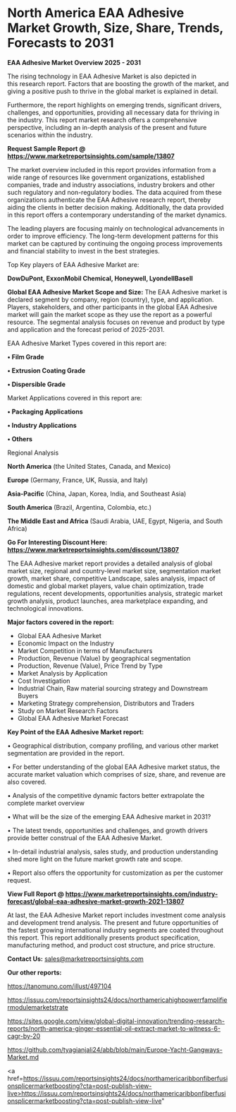 # North America EAA Adhesive Market Growth, Size, Share, Trends, Forecasts to 2031

<Strong> EAA Adhesive Market Overview 2025 - 2031</strong>

The rising technology in EAA Adhesive Market is also depicted in this research report. Factors that are boosting the growth of the market, and giving a positive push to thrive in the global market is explained in detail.

Furthermore, the report highlights on emerging trends, significant drivers, challenges, and opportunities, providing all necessary data for thriving in the industry. This report market research offers a comprehensive perspective, including an in-depth analysis of the present and future scenarios within the industry.

<strong>Request Sample Report @ <a href=https://www.marketreportsinsights.com/sample/13807>https://www.marketreportsinsights.com/sample/13807</a></strong>

The market overview included in this report provides information from a wide range of resources like government organizations, established companies, trade and industry associations, industry brokers and other such regulatory and non-regulatory bodies. The data acquired from these organizations authenticate the EAA Adhesive research report, thereby aiding the clients in better decision making. Additionally, the data provided in this report offers a contemporary understanding of the market dynamics.

The leading players are focusing mainly on technological advancements in order to improve efficiency. The long-term development patterns for this market can be captured by continuing the ongoing process improvements and financial stability to invest in the best strategies.

Top Key players of EAA Adhesive Market are:

<strong>DowDuPont, ExxonMobil Chemical, Honeywell, LyondellBasell</strong>

<strong><b>Global EAA Adhesive Market Scope and Size:</b></strong>
The EAA Adhesive market is declared segment by company, region (country), type, and application. Players, stakeholders, and other participants in the global EAA Adhesive market will gain the market scope as they use the report as a powerful resource. The segmental analysis focuses on revenue and product by type and application and the forecast period of 2025-2031.

EAA Adhesive Market Types covered in this report are:

<strong>• Film Grade

• Extrusion Coating Grade

• Dispersible Grade</strong>

Market Applications covered in this report are:

<strong>• Packaging Applications

• Industry Applications

• Others</strong> 

Regional Analysis

<strong>North America</strong> (the United States, Canada, and Mexico)

<strong>Europe</strong> (Germany, France, UK, Russia, and Italy)

<strong>Asia-Pacific</strong> (China, Japan, Korea, India, and Southeast Asia)

<strong>South America</strong> (Brazil, Argentina, Colombia, etc.)

<strong>The Middle East and Africa</strong> (Saudi Arabia, UAE, Egypt, Nigeria, and South Africa)

<strong>Go For Interesting Discount Here: <a href=https://www.marketreportsinsights.com/discount/13807>https://www.marketreportsinsights.com/discount/13807</a></strong>

The EAA Adhesive market report provides a detailed analysis of global market size, regional and country-level market size, segmentation market growth, market share, competitive Landscape, sales analysis, impact of domestic and global market players, value chain optimization, trade regulations, recent developments, opportunities analysis, strategic market growth analysis, product launches, area marketplace expanding, and technological innovations.

<strong><b>Major factors covered in the report:</b></strong>
<ul>
  <li>Global EAA Adhesive Market </li>
  <li>Economic Impact on the Industry</li>
  <li>Market Competition in terms of Manufacturers</li>
  <li>Production, Revenue (Value) by geographical segmentation</li>
  <li>Production, Revenue (Value), Price Trend by Type</li>
  <li>Market Analysis by Application</li>
  <li>Cost Investigation</li>
  <li>Industrial Chain, Raw material sourcing strategy and Downstream Buyers</li>
  <li>Marketing Strategy comprehension, Distributors and Traders</li>
  <li>Study on Market Research Factors</li>
  <li>Global EAA Adhesive Market Forecast</li>
</ul>

<strong><b>Key Point of the EAA Adhesive Market report:</b></strong>

• Geographical distribution, company profiling, and various other market segmentation are provided in the report.

• For better understanding of the global EAA Adhesive market status, the accurate market valuation which comprises of size, share, and revenue are also covered.

• Analysis of the competitive dynamic factors better extrapolate the complete market overview

• What will be the size of the emerging EAA Adhesive market in 2031?

• The latest trends, opportunities and challenges, and growth drivers provide better construal of the EAA Adhesive Market.

• In-detail industrial analysis, sales study, and production understanding shed more light on the future market growth rate and scope.

• Report also offers the opportunity for customization as per the customer request.

<strong><b>View Full Report @ <a href=https://www.marketreportsinsights.com/industry-forecast/global-eaa-adhesive-market-growth-2021-13807>https://www.marketreportsinsights.com/industry-forecast/global-eaa-adhesive-market-growth-2021-13807</a></b></strong>


At last, the EAA Adhesive Market report includes investment come analysis and development trend analysis. The present and future opportunities of the fastest growing international industry segments are coated throughout this report. This report additionally presents product specification, manufacturing method, and product cost structure, and price structure.

<strong>Contact Us:</strong>
sales@marketreportsinsights.com

<strong>Our other reports:</strong>

<a href=https://tanomuno.com/illust/497104>https://tanomuno.com/illust/497104</a>

<a href=https://issuu.com/reportsinsights24/docs/northamericahighpowerrfamplifiermodulemarketstrate>https://issuu.com/reportsinsights24/docs/northamericahighpowerrfamplifiermodulemarketstrate</a>

<a href=https://sites.google.com/view/global-digital-innovation/trending-research-reports/north-america-ginger-essential-oil-extract-market-to-witness-6-cagr-by-20>https://sites.google.com/view/global-digital-innovation/trending-research-reports/north-america-ginger-essential-oil-extract-market-to-witness-6-cagr-by-20</a>

<a href=https://github.com/tyagianjali24/abb/blob/main/Europe-Yacht-Gangways-Market.md>https://github.com/tyagianjali24/abb/blob/main/Europe-Yacht-Gangways-Market.md</a>

<a href=https://issuu.com/reportsinsights24/docs/northamericaribbonfiberfusionsplicermarketboosting?cta=post-publish-view-live>https://issuu.com/reportsinsights24/docs/northamericaribbonfiberfusionsplicermarketboosting?cta=post-publish-view-live</a>"
